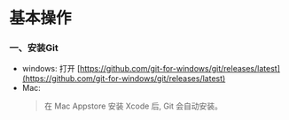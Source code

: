 # 基本操作

### 一、安装Git

- windows:
  打开 [https://github.com/git-for-windows/git/releases/latest](https://github.com/git-for-windows/git/releases/latest)
- Mac:
  > 在 Mac Appstore 安装 Xcode 后, Git 会自动安装。